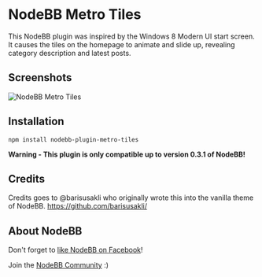 # NodeBB Metro Tiles

This NodeBB plugin was inspired by the Windows 8 Modern UI start screen. It causes the tiles on the homepage to animate and slide up, revealing category description and latest posts.

## Screenshots

![NodeBB Metro Tiles](http://i.imgur.com/wele799.png)

## Installation

    npm install nodebb-plugin-metro-tiles
    
**Warning - This plugin is only compatible up to version 0.3.1 of NodeBB!**

## Credits

Credits goes to @barisusakli who originally wrote this into the vanilla theme of NodeBB.
https://github.com/barisusakli/

## About NodeBB

Don't forget to [like NodeBB on Facebook](http://www.facebook.com/nodebb)!

Join the [NodeBB Community](http://community.nodebb.com) :)
